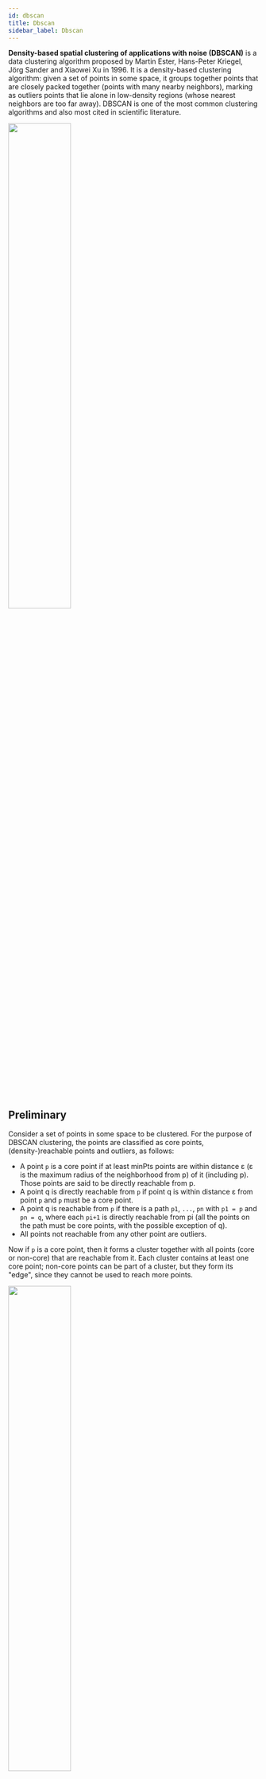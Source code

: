 ```yaml
---
id: dbscan
title: Dbscan
sidebar_label: Dbscan
---
```


**Density-based spatial clustering of applications with noise (DBSCAN)** is a data clustering algorithm proposed by Martin Ester, Hans-Peter Kriegel, Jörg Sander and Xiaowei Xu in 1996. It is a density-based clustering algorithm: given a set of points in some space, it groups together points that are closely packed together (points with many nearby neighbors), marking as outliers points that lie alone in low-density regions (whose nearest neighbors are too far away). DBSCAN is one of the most common clustering algorithms and also most cited in scientific literature.

<img src="https://upload.wikimedia.org/wikipedia/commons/f/fe/Kernel_Machine.svg" width="50%" height="50%"/>


## Preliminary

Consider a set of points in some space to be clustered. For the purpose of DBSCAN clustering, the points are classified as core points, (density-)reachable points and outliers, as follows:

- A point `p` is a core point if at least minPts points are within distance ε (ε is the maximum radius of the neighborhood from p) of it (including p). Those points are said to be directly reachable from p.
- A point q is directly reachable from `p` if point q is within distance ε from point `p` and `p` must be a core point.
- A point q is reachable from `p` if there is a path `p1`, `...`, `pn` with `p1 = p` and `pn = q`, where each `pi+1` is directly reachable from pi (all the points on the path must be core points, with the possible exception of q).
- All points not reachable from any other point are outliers.

Now if `p` is a core point, then it forms a cluster together with all points (core or non-core) that are reachable from it. Each cluster contains at least one core point; non-core points can be part of a cluster, but they form its "edge", since they cannot be used to reach more points.


<img src="https://upload.wikimedia.org/wikipedia/commons/thumb/a/af/DBSCAN-Illustration.svg/800px-DBSCAN-Illustration.svg.png" width="50%" height="50%"/>

Reachability is not a symmetric relation since, by definition, no point may be reachable from a non-core point, regardless of distance (so a non-core point may be reachable, but nothing can be reached from it). Therefore, a further notion of connectedness is needed to formally define the extent of the clusters found by DBSCAN. Two points p and q are density-connected if there is a point o such that both p and q are reachable from o. Density-connectedness is symmetric.

A cluster then satisfies two properties:

- All points within the cluster are mutually density-connected.
- If a point is density-reachable from any point of the cluster, it is part of the cluster as well.


## Algorithm


DBSCAN requires two parameters: ε (eps) and the minimum number of points required to form a dense region (minPts). It starts with an arbitrary starting point that has not been visited. This point's ε-neighborhood is retrieved, and if it contains sufficiently many points, a cluster is started. Otherwise, the point is labeled as noise. Note that this point might later be found in a sufficiently sized ε-environment of a different point and hence be made part of a cluster.

If a point is found to be a dense part of a cluster, its ε-neighborhood is also part of that cluster. Hence, all points that are found within the ε-neighborhood are added, as is their own ε-neighborhood when they are also dense. This process continues until the density-connected cluster is completely found. Then, a new unvisited point is retrieved and processed, leading to the discovery of a further cluster or noise.

DBSCAN can be used with any distance function (as well as similarity functions or other predicates). The distance function (dist) can therefore be seen as an additional parameter.

The algorithm can be expressed in pseudocode as follows:

```
DBSCAN(DB, distFunc, eps, minPts) {
   C = 0                                                  /* Cluster counter */
   for each point P in database DB {
      if label(P) ≠ undefined then continue               /* Previously processed in inner loop */
      Neighbors N = RangeQuery(DB, distFunc, P, eps)      /* Find neighbors */
      if |N| < minPts then {                              /* Density check */
         label(P) = Noise                                 /* Label as Noise */
         continue
      }
      C = C + 1                                           /* next cluster label */
      label(P) = C                                        /* Label initial point */
      Seed set S = N \ {P}                                /* Neighbors to expand */
      for each point Q in S {                             /* Process every seed point */
         if label(Q) = Noise then label(Q) = C            /* Change Noise to border point */
         if label(Q) ≠ undefined then continue            /* Previously processed */
         label(Q) = C                                     /* Label neighbor */
         Neighbors N = RangeQuery(DB, distFunc, Q, eps)   /* Find neighbors */
         if |N| ≥ minPts then {                           /* Density check */
            S = S ∪ N                                     /* Add new neighbors to seed set */
         }
      }
   }
}
```

where RangeQuery can be implemented using a database index for better performance, or using a slow linear scan:

```
RangeQuery(DB, distFunc, Q, eps) {
   Neighbors = empty list
   for each point P in database DB {                      /* Scan all points in the database */
      if distFunc(Q, P) ≤ eps then {                      /* Compute distance and check epsilon */
         Neighbors = Neighbors ∪ {P}                      /* Add to result */
      }
   }
   return Neighbors
}
```

## Complexity

DBSCAN visits each point of the database, possibly multiple times (e.g., as candidates to different clusters). For practical considerations, however, the time complexity is mostly governed by the number of regionQuery invocations. DBSCAN executes exactly one such query for each point, and if an indexing structure is used that executes a neighborhood query in O(log n), an overall average runtime complexity of O(n log n) is obtained (if parameter ε is chosen in a meaningful way, i.e. such that on average only O(log n) points are returned). Without the use of an accelerating index structure, or on degenerated data (e.g. all points within a distance less than ε), the worst case run time complexity remains O(n²). The distance matrix of size (n²-n)/2 can be materialized to avoid distance recomputations, but this needs O(n²) memory, whereas a non-matrix based implementation of DBSCAN only needs O(n) memory.

<img src="https://upload.wikimedia.org/wikipedia/commons/thumb/0/05/DBSCAN-density-data.svg/440px-DBSCAN-density-data.svg.png" width="30%" height="30%"/>

> DBSCAN can find non-linearly separable clusters. This dataset cannot be adequately clustered with k-means or Gaussian Mixture EM clustering

## Implementation

| | Language | Link |
|:-: | :-: | :-: |
| <img src="https://cdn.abranhe.com/projects/algorithms/logos/python.svg" width="30px"> | Python | [dbscan.py](https://github.com/AllAlgorithms/python/blob/master/artificial-intelligence/dbscan.py) |


## Helpful Links

- [Wikipedia](https://en.wikipedia.org/wiki/DBSCAN)

## Videos

- [Youtube](https://www.youtube.com/watch?v=9oe43bVLxzk)


